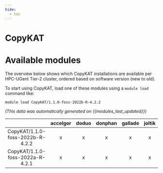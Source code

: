 ```yaml
---
hide:
  - toc
---
```


CopyKAT
=======

# Available modules


The overview below shows which CopyKAT installations are available per HPC-UGent Tier-2 cluster, ordered based on software version (new to old).

To start using CopyKAT, load one of these modules using a `module load` command like:

```shell
module load CopyKAT/1.1.0-foss-2022b-R-4.2.2
```

*(This data was automatically generated on {{modules_last_updated}})*  

| |accelgor|doduo|donphan|gallade|joltik|shinx|skitty|
| :---: | :---: | :---: | :---: | :---: | :---: | :---: | :---: |
|CopyKAT/1.1.0-foss-2022b-R-4.2.2|x|x|x|x|x|-|x|
|CopyKAT/1.1.0-foss-2022a-R-4.2.1|x|x|x|x|x|-|x|
